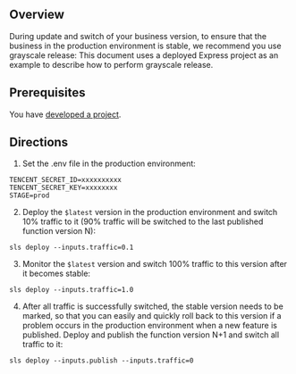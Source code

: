 ## Overview

During update and switch of your business version, to ensure that the business in the production environment is stable, we recommend you use grayscale release:
This document uses a deployed Express project as an example to describe how to perform grayscale release.

## Prerequisites
You have [developed a project](https://intl.cloud.tencent.com/document/product/1040/38253).

## Directions
1. Set the .env file in the production environment:
```
TENCENT_SECRET_ID=xxxxxxxxxx
TENCENT_SECRET_KEY=xxxxxxxx
STAGE=prod
```
2. Deploy the `$latest` version in the production environment and switch 10% traffic to it (90% traffic will be switched to the last published function version N):
```
sls deploy --inputs.traffic=0.1 
```
3. Monitor the `$latest` version and switch 100% traffic to this version after it becomes stable:
```
sls deploy --inputs.traffic=1.0
```
4. After all traffic is successfully switched, the stable version needs to be marked, so that you can easily and quickly roll back to this version if a problem occurs in the production environment when a new feature is published. Deploy and publish the function version N+1 and switch all traffic to it:
```
sls deploy --inputs.publish --inputs.traffic=0 
```

